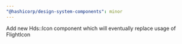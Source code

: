 ```yaml
---
"@hashicorp/design-system-components": minor
---
```


Add new Hds::Icon component which will eventually replace usage of FlightIcon

